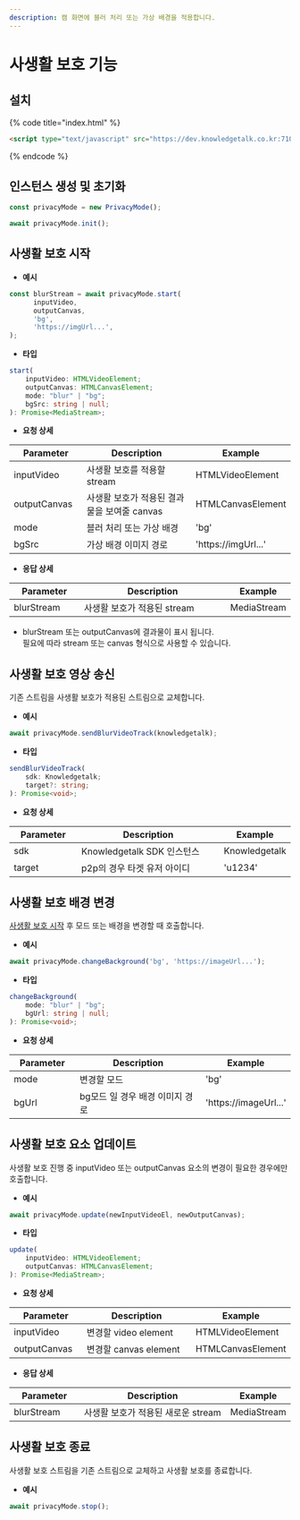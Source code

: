 ```yaml
---
description: 캠 화면에 블러 처리 또는 가상 배경을 적용합니다.
---
```


# 사생활 보호 기능



## 설치

{% code title="index.html" %}
```html
<script type="text/javascript" src="https://dev.knowledgetalk.co.kr:7102/uncompressed/privacyMode.js"></script>
```
{% endcode %}





## 인스턴스 생성 및 초기화

```typescript
const privacyMode = new PrivacyMode();

await privacyMode.init();
```





## 사생활 보호 시작

* **예시**

```typescript
const blurStream = await privacyMode.start(
      inputVideo,
      outputCanvas,
      'bg',
      'https://imgUrl...',
);
```



* **타입**

```typescript
start(
    inputVideo: HTMLVideoElement;
    outputCanvas: HTMLCanvasElement;
    mode: "blur" | "bg";
    bgSrc: string | null;
): Promise<MediaStream>;
```



* **요청 상세**

<table><thead><tr><th width="141">Parameter</th><th width="429">Description</th><th>Example</th></tr></thead><tbody><tr><td>inputVideo</td><td>사생활 보호를 적용할 stream</td><td>HTMLVideoElement</td></tr><tr><td>outputCanvas</td><td>사생활 보호가 적용된 결과물을 보여줄 canvas</td><td>HTMLCanvasElement</td></tr><tr><td>mode</td><td>블러 처리 또는 가상 배경</td><td>'bg'</td></tr><tr><td>bgSrc</td><td>가상 배경 이미지 경로</td><td>'https://imgUrl...'</td></tr></tbody></table>



* **응답 상세**

<table><thead><tr><th width="141">Parameter</th><th width="429">Description</th><th>Example</th></tr></thead><tbody><tr><td>blurStream</td><td>사생활 보호가 적용된 stream</td><td>MediaStream</td></tr></tbody></table>

* blurStream 또는 outputCanvas에 결과물이 표시 됩니다.\
  필요에 따라 stream 또는 canvas 형식으로 사용할 수 있습니다.





## 사생활 보호 영상 송신

기존  스트림을  사생활 보호가 적용된 스트림으로 교체합니다.

* **예시**

```typescript
await privacyMode.sendBlurVideoTrack(knowledgetalk);
```



* **타입**

```typescript
sendBlurVideoTrack(
    sdk: Knowledgetalk;
    target?: string;    
): Promise<void>;
```



* **요청 상세**

<table><thead><tr><th width="141">Parameter</th><th width="429">Description</th><th>Example</th></tr></thead><tbody><tr><td>sdk</td><td>Knowledgetalk SDK 인스턴스</td><td>Knowledgetalk</td></tr><tr><td>target</td><td>p2p의 경우 타겟 유저 아이디</td><td>'u1234'</td></tr></tbody></table>





## 사생활 보호 배경 변경

[사생활 보호 시작](undefined.md#undefined-2) 후 모드 또는 배경을 변경할 때 호출합니다.

* **예시**

```typescript
await privacyMode.changeBackground('bg', 'https://imageUrl...');
```



* **타입**

```typescript
changeBackground(
    mode: "blur" | "bg";
    bgUrl: string | null;
): Promise<void>;
```



* **요청 상세**

<table><thead><tr><th width="141">Parameter</th><th width="429">Description</th><th>Example</th></tr></thead><tbody><tr><td>mode</td><td>변경할 모드</td><td>'bg'</td></tr><tr><td>bgUrl</td><td>bg모드 일 경우 배경 이미지 경로</td><td>'https://imageUrl...'</td></tr></tbody></table>





## 사생활 보호 요소 업데이트

사생활 보호 진행 중 inputVideo 또는 outputCanvas 요소의 변경이 필요한 경우에만 호출합니다.

* **예시**

```typescript
await privacyMode.update(newInputVideoEl, newOutputCanvas);
```



* **타입**

```typescript
update(
    inputVideo: HTMLVideoElement;
    outputCanvas: HTMLCanvasElement;
): Promise<MediaStream>;
```



* **요청 상세**

<table><thead><tr><th width="141">Parameter</th><th width="429">Description</th><th>Example</th></tr></thead><tbody><tr><td>inputVideo</td><td>변경할 video element</td><td>HTMLVideoElement</td></tr><tr><td>outputCanvas</td><td>변경할 canvas element</td><td>HTMLCanvasElement</td></tr></tbody></table>



* **응답 상세**

<table><thead><tr><th width="141">Parameter</th><th width="429">Description</th><th>Example</th></tr></thead><tbody><tr><td>blurStream</td><td>사생활 보호가 적용된 새로운 stream</td><td>MediaStream</td></tr></tbody></table>





## 사생활 보호 종료

사생활 보호 스트림을 기존 스트림으로 교체하고 사생활 보호를 종료합니다.&#x20;

* **예시**

```typescript
await privacyMode.stop();
```

















